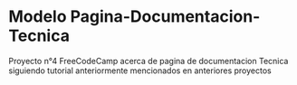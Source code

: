 # Modelo Pagina-Documentacion-Tecnica
Proyecto n°4 FreeCodeCamp acerca de pagina de documentacion Tecnica siguiendo tutorial anteriormente mencionados en anteriores proyectos
